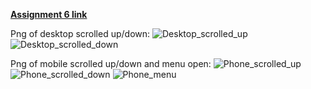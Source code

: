 [**Assignment 6 link**](https://vercel-deploy-sable-nu.vercel.app)

Png of desktop scrolled up/down:
![Desktop_scrolled_up](https://github.com/user-attachments/assets/a1e3aa86-9d6f-49d2-b81f-83a0b29b8e5e)
![Desktop_scrolled_down](https://github.com/user-attachments/assets/de6477f9-5883-42bd-a43a-f1cd7ae17d0c)


Png of mobile scrolled up/down and menu open:
![Phone_scrolled_up](https://github.com/user-attachments/assets/c7a864f2-5ad6-48db-b11f-5b8b8f6680a3)
![Phone_scrolled_down](https://github.com/user-attachments/assets/488c3cc2-ef23-48b0-be84-b713582f24eb)
![Phone_menu](https://github.com/user-attachments/assets/2dca5a42-93cc-41fe-8cd7-01841b213dbb)
